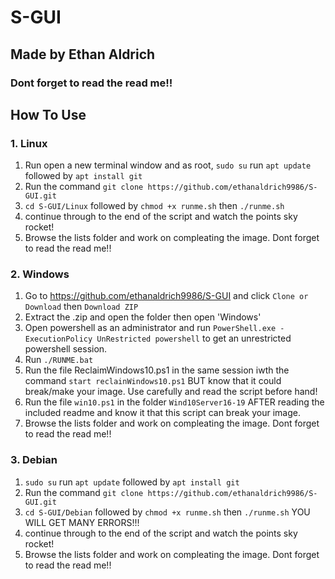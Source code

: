 # S-GUI
## Made by Ethan Aldrich
### Dont forget to read the read me!!


## How To Use

### 1. Linux 
1. Run open a new terminal window and as root, `sudo su` run `apt update` followed by `apt install git`
2. Run the command `git clone https://github.com/ethanaldrich9986/S-GUI.git`
3. `cd S-GUI/Linux` followed by `chmod +x runme.sh` then `./runme.sh`
4. continue through to the end of the script and watch the points sky rocket!
5. Browse the lists folder and work on compleating the image. Dont forget to read the read me!!
### 2. Windows
1. Go to https://github.com/ethanaldrich9986/S-GUI and click `Clone or Download` then `Download ZIP`
2. Extract the .zip and open the folder then open 'Windows'
3. Open powershell as an administrator and run `PowerShell.exe -ExecutionPolicy UnRestricted powershell` to get an unrestricted powershell session.
4. Run `./RUNME.bat`
5. Run the file ReclaimWindows10.ps1 in the same session iwth the command `start reclainWindows10.ps1` BUT know that it could break/make your image. Use carefully and read the script before hand!
6. Run the file `win10.ps1` in the folder `Wind10Server16-19` AFTER reading the included readme and know it that this script can break your image.
7. Browse the lists folder and work on compleating the image. Dont forget to read the read me!!
	
### 3. Debian
1. `sudo su` run `apt update` followed by `apt install git`
2. Run the command `git clone https://github.com/ethanaldrich9986/S-GUI.git`
3. `cd S-GUI/Debian` followed by `chmod +x runme.sh` then `./runme.sh` YOU WILL GET MANY ERRORS!!!
4. continue through to the end of the script and watch the points sky rocket!
5. Browse the lists folder and work on compleating the image. Dont forget to read the read me!!
